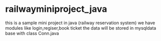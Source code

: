 # railwayminiproject_java
this is a sample mini project in java (railway reservation system)
we have modules like login,regiser,book ticket 
the data will be stored in mysqldata base with class Conn.java

